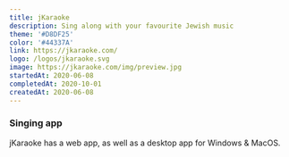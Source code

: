 ```yaml
---
title: jKaraoke
description: Sing along with your favourite Jewish music
theme: '#D8DF25'
color: '#44337A'
link: https://jkaraoke.com/
logo: /logos/jkaraoke.svg
image: https://jkaraoke.com/img/preview.jpg
startedAt: 2020-06-08
completedAt: 2020-10-01
createdAt: 2020-06-08
---
```


### Singing app

jKaraoke has a web app, as well as a desktop app for Windows & MacOS.
